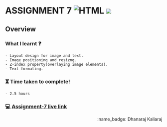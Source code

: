 # ASSIGNMENT 7 ![HTML](https://img.shields.io/badge/-HTML-orange) ![](https://img.shields.io/badge/-CSS-red)
## Overview
### What I learnt :question:
    - Layout design for image and text.
    - Image positioning and resizng.
    - Z-index property(overlaying image elements).
    - Text formating.
### :hourglass_flowing_sand: Time taken to complete!
    - 2.5 hours
### :computer: [Assignment-7 live link](https://dhanaraj-assignment7.netlify.app)
 
<div align="right">:name_badge: Dhanaraj Kaliaraj</div>
